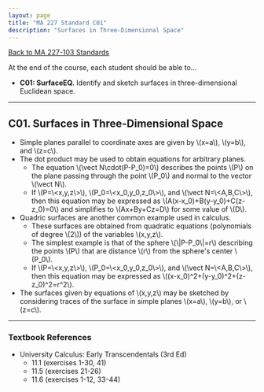 ```yaml
---
layout: page
title: "MA 227 Standard C01"
description: "Surfaces in Three-Dimensional Space"
---
```


[Back to MA 227-103 Standards](..)

At the end of the course, each student should be able to...

- **C01: SurfaceEQ.**
  Identify and sketch surfaces in three-dimensional Euclidean space.

---

## C01. Surfaces in Three-Dimensional Space

- Simple planes parallel to coordinate axes are given by \\(x=a\\),
  \\(y=b\\), and \\(z=c\\).
- The dot product may be used to obtain equations for arbitrary planes.
    - The equation \\(\vect N\cdot(P-P_0)=0\\) describes the points \\(P\\)
      on the plane passing through the point \\(P_0\\) and normal to the
      vector \\(\vect N\\).
    - If \\(P=\\<x,y,z\\>\\), \\(P_0=\\<x_0,y_0,z_0\\>\\), and
      \\(\vect N=\\<A,B,C\\>\\), then this equation may be expressed as
      \\(A(x-x_0)+B(y-y_0)+C(z-z_0)=0\\) and simplifies to
      \\(Ax+By+Cz=D\\) for some value of \\(D\\).
- Quadric surfaces are another common example used in calculus.
    - These surfaces are obtained from quadratic equations (polynomials of
      degree \\(2\\)) of the variables \\(x,y,z\\).
    - The simplest example is that of the sphere
      \\(\\|P-P_0\\|=r\\) describing the points \\(P\\) that are distance
      \\(r\\) from the sphere's center \\(P_0\\).
    - If \\(P=\\<x,y,z\\>\\), \\(P_0=\\<x_0,y_0,z_0\\>\\), and
      \\(\vect N=\\<A,B,C\\>\\), then this equation may be expressed as
      \\((x-x_0)^2+(y-y_0)^2+(z-z_0)^2=r^2\\).
- The surfaces given by equations of \\(x,y,z\\) may be sketched by considering
  traces of the surface in simple planes \\(x=a\\), \\(y=b\\), or \\(z=c\\).

---

### Textbook References

- University Calculus: Early Transcendentals (3rd Ed)
    - 11.1 (exercises 1-30, 41)
    - 11.5 (exercises 21-26)
    - 11.6 (exercises 1-12, 33-44)
